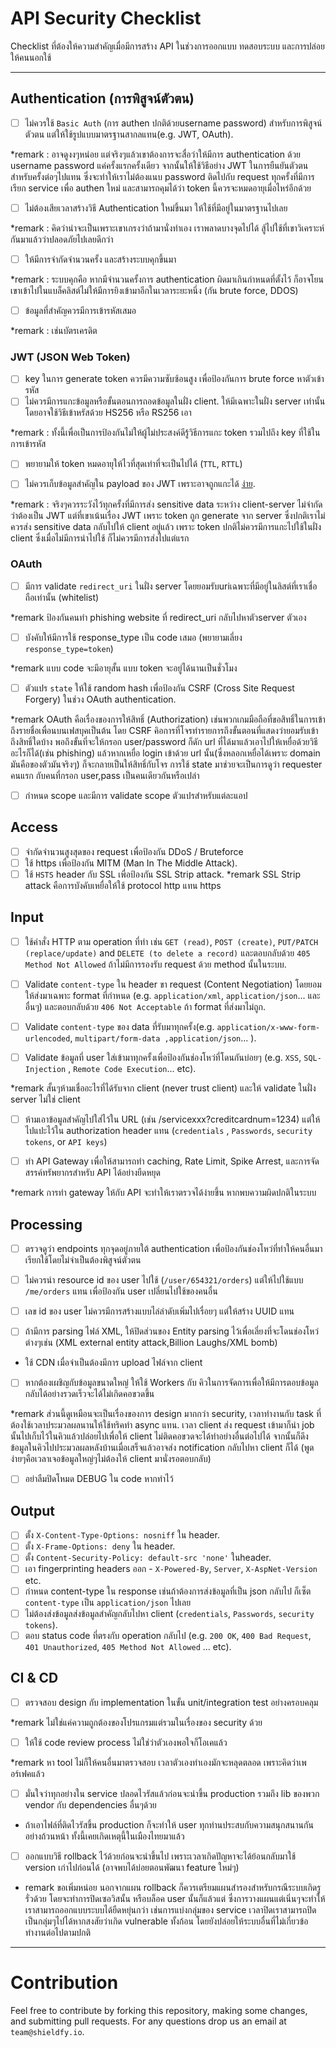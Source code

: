 # API Security Checklist
Checklist ที่ต้องให้ความสำคัญเมื่อมีการสร้าง API ในช่วงการออกแบบ ทดสอบระบบ และการปล่อยให้คนนอกใช้

------------------------------------------------------------------------------
## Authentication (การพิสูจน์ตัวตน)
- [ ] ไม่ควรใช้ `Basic Auth` (การ authen ปกติด้วยusername password) สำหรับการพิสูจน์ตัวตน แต่ให้ใช้รูปแบบมาตรฐานสากลแทน(e.g. JWT, OAuth).

*remark : อาจดูงงๆหน่อย แต่จริงๆแล้วเขาต้องการจะสื่อว่าให้มีการ authentication ด้วย username password แค่ครั้งแรกครั้งเดียว จากนั้นให้ใช้วิธีอย่าง JWT ในการยืนยันตัวตนสำหรับครั้งต่อๆไปแทน ซึ่งจะทำให้เราไม่ต้องแนบ password ติดไปกับ request ทุกครั้งที่มีการเรียก service เพื่อ authen ใหม่ และสามารถคุมได้ว่า token นี้ควรจะหมดอายุเมื่อไหร่อีกด้วย
	
- [ ] ไม่ต้องเสียเวลาสร้างวิธี Authentication ใหม่ขึ้นมา ให้ใช้ที่มีอยู่ในมาตรฐานไปเลย 

*remark : คิดว่าน่าจะเป็นเพราะเขาเกรงว่าถ้ามานั่งทำเอง เราพลาดบางจุดไปได้ สู้ไปใช้ที่เขาวิเคราะห์กันมาแล้วว่าปลอดภัยไปเลยดีกว่า

- [ ] ให้มีการจำกัดจำนวนครั้ง และสร้างระบบคุกขึ้นมา

*remark : ระบบคุกคือ หากมีจำนวนครั้งการ authentication ผิดมาเกินกำหนดที่ตั้งไว้ ก็อาจโยนเขาเข้าไปในแบล็คลิสต์ไม่ให้มีการยิงเข้ามาอีกในเวลาระยะหนึ่ง (กัน brute force, DDOS)

- [ ] ข้อมูลที่สำคัญควรมีการเข้ารหัสเสมอ 

*remark : เช่นบัตรเครดิต

### JWT (JSON Web Token)
- [ ] key ในการ generate token ควรมีความซับซ้อนสูง เพื่อป้องกันการ brute force หาตัวเข้ารหัส 
- [ ] ไม่ควรมีการแกะข้อมูลหรือขั้นตอนการถอดข้อมูลในฝั่ง client. ให้มีเฉพาะในฝั่ง server เท่านั้น โดยอาจใช้วิธีเข้าหรัสด้วย HS256 หรือ RS256 เอา

*remark : ทั้งนี้เพื่อเป็นการป้องกันไม่ให้ผู้ไม่ประสงค์ดีรู้วิธีการแกะ token รวมไปถึง key ที่ใช้ในการเข้ารหัส

- [ ] พยายามให้ token หมดอายุให้ไวที่สุดเท่าที่จะเป็นไปได้ (`TTL`, `RTTL`)

- [ ] ไม่ควรเก็บข้อมูลสำคัญใน payload ของ JWT เพราะอาจถูกแกะได้ [ง่าย](https://jwt.io/#debugger-io).

*remark : จริงๆควรระวังไว้ทุกครั้งที่มีการส่ง sensitive data ระหว่าง client-server ไม่จำกัดว่าต้องเป็น JWT
			  แต่ที่เขาเน้นเรื่อง JWT เพราะ token ถูก generate จาก server ซึ่งปกติเราไม่ควรส่ง sensitive data กลับไปให้ client อยู่แล้ว เพราะ token ปกติไม่ควรมีการแกะไปใช้ในฝั่ง client ซึ่งเมื่อไม่มีการนำไปใช้ ก็ไม่ควรมีการส่งไปแต่แรก

### OAuth
- [ ] มีการ validate `redirect_uri` ในฝั่ง server โดยยอมรับuriเฉพาะที่มีอยู่ในลิสต์ที่เราเชื่อถือเท่านั้น (whitelist)

*remark ป้องกันคนทำ phishing website ที่ redirect_uri กลับไปหาตัวserver ตัวเอง

- [ ] บังคับให้มีการใช้ response_type เป็น code เสมอ (พยายามเลี่ยง `response_type=token`)

*remark แบบ code จะมีอายุสั้น แบบ token จะอยู่ได้นานเป็นชั่วโมง

- [ ] ตัวแปร `state` ให้ใช้ random hash เพื่อป้องกัน CSRF (Cross Site Request Forgery) ในช่วง OAuth authentication.

*remark OAuth คือเรื่องของการให้สิทธิ์ (Authorization) เช่นพวกเกมมือถือที่ขอสิทธิ์ในการเข้าถึงรายชื่อเพื่อนบนเฟสบุคเป็นต้น โดย CSRF คิอการที่โจรทำรายการถึงขั้นตอนที่แสดงว่ายอมรับเข้าถึงสิทธิ์ใดบ้าง พอถึงขั้นที่จะให้กรอก user/password ก็ดัก url ที่ได้มาแล้วเอาไปให้เหยื่อด้วยวิธีอะไรก็ได้(เช่น phishing) แล้วหากเหยื่อ login เข้าด้วย url นั้น(ซึ่งหลอกเหยื่อได้เพราะ domain มันคือของตัวมันจริงๆ) ก็จะกลายเป็นให้สิทธิ์กับโจร การใช้ state มาช่วยจะเป็นการดูว่า requester คนแรก กับคนที่กรอก user,pass เป็นคนเดียวกันหรือเปล่า

- [ ] กำหนด scope และมีการ validate scope ตัวแปรสำหรับแต่ละแอป

## Access

- [ ] จำกัดจำนวนสูงสุดของ request เพื่อป้องกัน DDoS / Bruteforce
- [ ] ใช้ https เพื่อป้องกัน MITM (Man In The Middle Attack).
- [ ] ใช้ `HSTS` header กับ SSL เพื่อป้องกัน SSL Strip attack. 
*remark SSL Strip attack คือการบังคับเหยื่อให้ใช้ protocol http แทน https

## Input
- [ ] ใช้คำสั่ง HTTP ตาม operation ที่ทำ เช่น `GET (read)`, `POST (create)`, `PUT/PATCH (replace/update)` and `DELETE (to delete a record)` และตอบกลับด้วย  `405 Method Not Allowed` ถ้าไม่มีการรองรับ request ด้วย method นั้นในระบบ.

- [ ] Validate `content-type` ใน header ขา request (Content Negotiation) โดยยอมให้ส่งมาเฉพาะ format ที่กำหนด (e.g. `application/xml`, `application/json`... และอื่นๆ) และตอบกลับด้วย `406 Not Acceptable` ถ้า format ที่ส่งมาไม่ถูก.
- [ ] Validate `content-type` ของ data ที่รับมาทุกครั้ง(e.g. `application/x-www-form-urlencoded`, `multipart/form-data ,application/json`... ).
- [ ] Validate ข้อมูลที่ user ใส่เข้ามาทุกครั้งเพื่อป้องกันช่องโหว่ที่โดนกันบ่อยๆ (e.g. `XSS`, `SQL-Injection` , `Remote Code Execution`... etc).

*remark สั้นๆห้ามเชื่ออะไรที่ได้รับจาก client (never trust client) และให้ validate ในฝั่ง server ไม่ใช่ client

- [ ] ห้ามเอาข้อมูลสำคัญไปใส่ไว้ใน URL (เช่น /servicexxx?creditcardnum=1234) แต่ให้ไปแปะไว้ใน authorization header แทน (`credentials` , `Passwords`, `security tokens`, or `API keys`)

- [ ] ทำ API Gateway เพื่อให้สามารถทำ caching, Rate Limit, Spike Arrest, และการจัดสรรค์ทรัพยากรสำหรับ API ได้อย่างยืดหยุด

*remark การทำ gateway ให้กับ API จะทำให้เราตรวจได้ง่ายขึ้น หากพบความผิดปกติในระบบ

## Processing
- [ ] ตรวจดูว่า endpoints ทุกจุดอยู่ภายใต้ authentication เพื่อป้องกันช่องโหว่ที่ทำให้คนอื่นมาเรียกใช้โดยไม่จำเป็นต้องพิสูจน์ตัวตน

- [ ] ไม่ควรนำ resource id ของ user ไปใช้ (`/user/654321/orders`) แต่ให้ไปใช้แบบ  `/me/orders` แทน เพื่อป้องกัน user เปลี่ยนไปใช้ของคนอื่น

- [ ] เลข id ของ user ไม่ควรมีการสร้างแบบไล่ลำดับเพิ่มไปเรื่อยๆ แต่ให้สร้าง UUID แทน

- [ ] ถ้ามีการ parsing ไฟล์ XML, ให้ปิดส่วนของ Entity parsing ไว้เพื่อเลี่ยงที่จะโดนช่องโหว่ต่างๆเช่น (XML external entity attack,Billion Laughs/XML bomb) 

- ใช้ CDN เมื่อจำเป็นต้องมีการ upload ไฟล์จาก client

- [ ] หากต้องเผชิญกับข้อมูลขนาดใหญ่ ให้ใช้ Workers กับ คิวในการจัดการเพื่อให้มีการตอบข้อมูลกลับได้อย่างรวดเร็วจะได้ไม่เกิดคอขวดขึ้น

*remark ส่วนนี้ดูเหมือนจะเป็นเรื่องของการ design มากกว่า security, เวลาทำงานกับ task ที่ต้องใช้เวลาประมวลผลนานให้ใช้ทริคทำ async แทน. เวลา client ส่ง request เข้ามาก็นำ job นั้นไปเก็บไว้ในคิวแล้วปล่อยไปเพื่อให้ client ไม่ติดคอขวดจะได้ทำอย่างอื่นต่อไปได้ จากนั้นก็ดึงข้อมูลในคิวไปประมวลผลหลังบ้านเมื่อเสร็จแล้วอาจส่ง notification กลับไปหา client ก็ได้ (พูดง่ายๆคือเวลาเจอข้อมูลใหญ่ๆไม่ต้องให้ client มานั่งรอตอบกลับ)

- [ ] อย่าลืมปิดโหมด DEBUG ใน code หากทำไว้

## Output
- [ ] ตั้ง `X-Content-Type-Options: nosniff` ใน header.
- [ ] ตั้ง `X-Frame-Options: deny` ใน header.
- [ ] ตั้ง  `Content-Security-Policy: default-src 'none'` ในheader.
- [ ] เอา fingerprinting headers ออก - `X-Powered-By`, `Server`, `X-AspNet-Version` etc.
- [ ] กำหนด content-type ใน response เช่นถ้าต้องการส่งข้อมูลที่เป็น json กลับไป ก็เซ็ต `content-type` เป็น `application/json` ไปเลย
- [ ]  ไม่ต้องส่งข้อมูลส่งข้อมูลสำคัญกลับไปหา client  (`credentials`, `Passwords`, `security tokens`).
- [ ] ตอบ status code ที่ตรงกับ operation กลับไป (e.g. `200 OK`, `400 Bad Request`, `401 Unauthorized`, `405 Method Not Allowed` ... etc).

## CI & CD
- [ ] ตรวจสอบ design กับ implementation ในขั้น unit/integration test อย่างครอบคลุม

*remark ไม่ใช่แค่ความถูกต้องของโปรแกรมแต่รวมในเรื่องของ security ด้วย  

- [ ] ให้ใช้ code review process ไม่ใช่ว่าตัวเองพอใจก็โอเคแล้ว

*remark หา tool ไม่ก็ให้คนอื่นมาตรวจสอบ เวลาตัวเองทำเองมักจะหลุดตลอด เพราะคิดว่าเพอร์เฟคแล้ว

- [ ] มั่นใจว่าทุกอย่างใน service ปลอดไวรัสแล้วก่อนจะนำขึ้น production รวมถึง lib ของพวก vendor กับ dependencies อื่นๆด้วย

* ถ้าเอาไฟล์ที่ติดไวรัสขึ้น production ก็จะทำให้ user ทุกท่านประสบกับความสนุกสนานกันอย่างถ้วนหน้า ทั้งนี้เคยเกิดเหตุนี้ในเมืองไทยมาแล้ว

- [ ] ออกแบบวิธี rollback ไว้ด้วยก่อนจะนำขึ้นไป เพราะเวลาเกิดปัญหาจะได้ย้อนกลับมาใช้ version เก่าไปก่อนได้ (อาจพบได้บ่อยตอนพัฒนา feature ใหม่ๆ)

* remark ขอเพิ่มหน่อย นอกจากแผน rollback ก็ควรเตรียมแผนสำรองสำหรับกรณีระบบเกิดรูรั่วด้วย โดยจะทำการปิดเซอวิสนั้น หรือบล็อค user นั้นก็แล้วแต่ ซึ่งการวางแผนแต่เนิ่นๆจะทำให้เราสามารถออกแบบระบบได้ยืดหยุ่นกว่า เช่นการแบ่งกลุ่มของ service เวลาปิดเราสามารถปิดเป็นกลุ่มๆไปได้หากสงสัยว่าเกิด vulnerable ทั้งก้อน โดยยังปล่อยให้ระบบอื่นที่ไม่เกี่ยวข้อทำงานต่อไปตามปกติ

------------------------------------------------------------------------------

# Contribution
Feel free to contribute by forking this repository, making some changes, and submitting pull requests. For any questions drop us an email at `team@shieldfy.io`.
